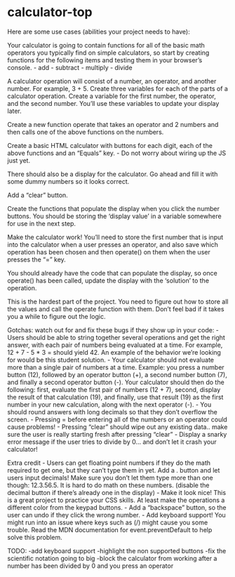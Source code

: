 # calculator-top
Here are some use cases (abilities your project needs to have):

Your calculator is going to contain functions for all of the basic math operators you typically find on simple calculators, so start by creating functions for the following items and testing them in your browser’s console.
    - add
    - subtract
    - multiply
    - divide

A calculator operation will consist of a number, an operator, and another number. For example, 3 + 5. Create three variables for each of the parts of a calculator operation. Create a variable for the first number, the operator, and the second number. You’ll use these variables to update your display later.

Create a new function operate that takes an operator and 2 numbers and then calls one of the above functions on the numbers.

Create a basic HTML calculator with buttons for each digit, each of the above functions and an “Equals” key. 
    - Do not worry about wiring up the JS just yet.

There should also be a display for the calculator. Go ahead and fill it with some dummy numbers so it looks correct.

Add a “clear” button.

Create the functions that populate the display when you click the number buttons. You should be storing the ‘display value’ in a variable somewhere for use in the next step.

Make the calculator work! You’ll need to store the first number that is input into the calculator when a user presses an operator, and also save which operation has been chosen and then operate() on them when the user presses the “=” key.

You should already have the code that can populate the display, so once operate() has been called, update the display with the ‘solution’ to the operation.

This is the hardest part of the project. You need to figure out how to store all the values and call the operate function with them. Don’t feel bad if it takes you a while to figure out the logic.

Gotchas: watch out for and fix these bugs if they show up in your code:
    - Users should be able to string together several operations and get the right answer, with each pair of numbers being evaluated at a time. For example, 12 + 7 - 5 * 3 = should yield 42. An example of the behavior we’re looking for would be this student solution.
    - Your calculator should not evaluate more than a single pair of numbers at a time. Example: you press a number button (12), followed by an operator button (+), a second number button (7), and finally a second operator button (-). Your calculator should then do the following: first, evaluate the first pair of numbers (12 + 7), second, display the result of that calculation (19), and finally, use that result (19) as the first number in your new calculation, along with the next operator (-).
    - You should round answers with long decimals so that they don’t overflow the screen.
    - Pressing = before entering all of the numbers or an operator could cause problems!
    - Pressing “clear” should wipe out any existing data.. make sure the user is really starting fresh after pressing “clear”
    - Display a snarky error message if the user tries to divide by 0… and don’t let it crash your calculator!

Extra credit
    - Users can get floating point numbers if they do the math required to get one, but they can’t type them in yet. Add a . button and let users input decimals! Make sure you don’t let them type more than one though: 12.3.56.5. It is hard to do math on these numbers. (disable the decimal button if there’s already one in the display)
    - Make it look nice! This is a great project to practice your CSS skills. At least make the operations a different color from the keypad buttons.
    - Add a “backspace” button, so the user can undo if they click the wrong number.
    - Add keyboard support! You might run into an issue where keys such as (/) might cause you some trouble. Read the MDN documentation for event.preventDefault to help solve this problem.


TODO:
-add keyboard support
-highlight the non supported buttons
-fix the scientific notation going to big
-block the calculator from working after a number has been divided by 0 and you press an operator